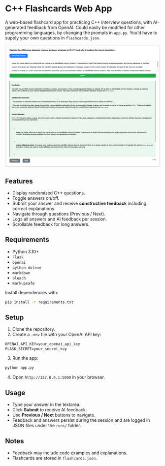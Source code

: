 # C++ Flashcards Web App

A web-based flashcard app for practicing C++ interview questions, with AI-generated feedback from OpenAI.
Could easily be modified for other programming languages, by changing the prompts in `app.py`. You'd have to supply your own questions in `flashcards.json`.

![Screenshot](screenshot.png)

## Features

- Display randomized C++ questions.
- Toggle answers on/off.
- Submit your answer and receive **constructive feedback** including correct explanations.
- Navigate through questions (Previous / Next).
- Logs all answers and AI feedback per session.
- Scrollable feedback for long answers.

## Requirements

- Python 3.10+
- `Flask`
- `openai`
- `python-dotenv`
- `markdown`
- `bleach`
- `markupsafe`

Install dependencies with:

```bash
pip install -r requirements.txt
```

## Setup

1. Clone the repository.
2. Create a `.env` file with your OpenAI API key:

```env
OPENAI_API_KEY=your_openai_api_key
FLASK_SECRET=your_secret_key
```

3. Run the app:

```bash
python app.py
```

4. Open `http://127.0.0.1:5000` in your browser.

## Usage

- Type your answer in the textarea.
- Click **Submit** to receive AI feedback.
- Use **Previous / Next** buttons to navigate.
- Feedback and answers persist during the session and are logged in JSON files under the `runs/` folder.

## Notes

- Feedback may include code examples and explanations.
- Flashcards are stored in `flashcards.json`.
